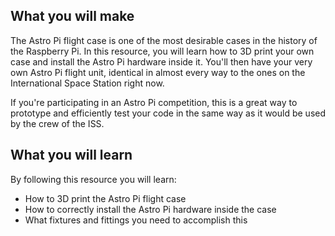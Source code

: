 ## What you will make
The Astro Pi flight case is one of the most desirable cases in the history of the Raspberry Pi. In this resource, you will learn how to 3D print your own case and install the Astro Pi hardware inside it. You'll then have your very own Astro Pi flight unit, identical in almost every way to the ones on the International Space Station right now.

If you're participating in an Astro Pi competition, this is a great way to prototype and efficiently test your code in the same way as it would be used by the crew of the ISS.

## What you will learn
By following this resource you will learn:

- How to 3D print the Astro Pi flight case
- How to correctly install the Astro Pi hardware inside the case
- What fixtures and fittings you need to accomplish this

